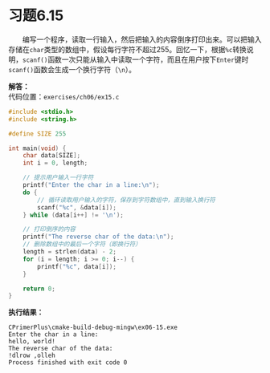 # 习题6.15

&emsp;&emsp;编写一个程序，读取一行输入，然后把输入的内容倒序打印出来。可以把输入存储在`char`类型的数组中，假设每行字符不超过255。回忆一下，根据`%c`转换说明，`scanf()`函数一次只能从输入中读取一个字符，而且在用户按下`Enter`键时`scanf()`函数会生成一个换行字符（`\n`）。

**解答：**  
代码位置：`exercises/ch06/ex15.c`

```c
#include <stdio.h>
#include <string.h>

#define SIZE 255

int main(void) {
    char data[SIZE];
    int i = 0, length;

    // 提示用户输入一行字符
    printf("Enter the char in a line:\n");
    do {
        // 循环读取用户输入的字符，保存到字符数组中，直到输入换行符
        scanf("%c", &data[i]);
    } while (data[i++] != '\n');

    // 打印倒序的内容
    printf("The reverse char of the data:\n");
    // 删除数组中的最后一个字符（即换行符）
    length = strlen(data) - 2;
    for (i = length; i >= 0; i--) {
        printf("%c", data[i]);
    }

    return 0;
}
```

**执行结果：**
```
CPrimerPlus\cmake-build-debug-mingw\ex06-15.exe
Enter the char in a line:
hello, world!
The reverse char of the data:
!dlrow ,olleh
Process finished with exit code 0
```